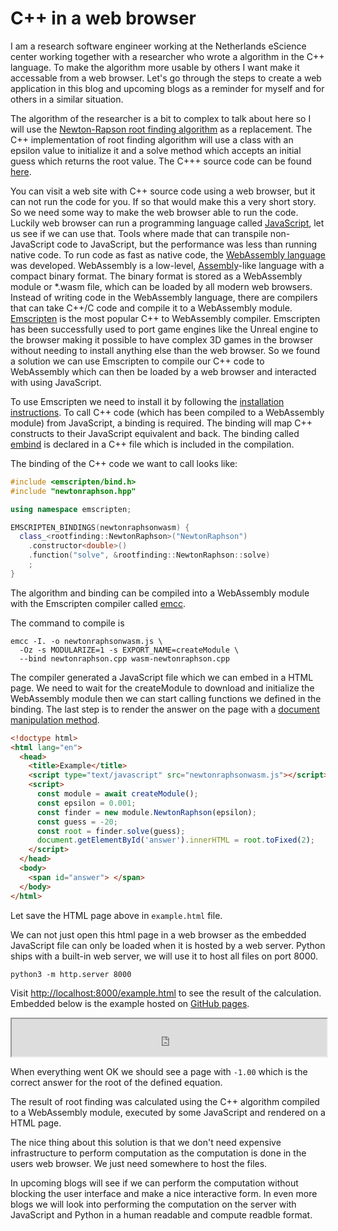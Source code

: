 # C++ in a web browser

I am a research software engineer working at the Netherlands eScience center working together with a researcher who wrote a algorithm in the C++ language.
To make the algorithm more usable by others I want make it accessable from a web browser.
Let's go through the steps to create a web application in this blog and upcoming blogs as a reminder for myself and for others in a similar situation.

The algorithm of the researcher is a bit to complex to talk about here so I will use the [Newton-Rapson root finding algorithm](https://en.wikipedia.org/wiki/Newton%27s_method) as a replacement. The C++ implementation of root finding algorithm will use a class with an epsilon value to initialize it and a solve method which accepts an initial guess which returns the root value. The C+++ source code can be found [here](https://github.com/NLESC-JCER/run-cpp-on-web/tree/master/js-webapp).

You can visit a web site with C++ source code using a web browser, but it can not run the code for you. If so that would make this a very short story. So we need some way to make the web browser able to run the code. Luckily web browser can run a programming language called [JavaScript](https://developer.mozilla.org/en-US/docs/Web/javascript), let us see if we can use that. Tools where made that can transpile non-JavaScript code to JavaScript, but the performance was less than running native code. To run code as fast as native code, the [WebAssembly language](https://webassembly.org/) was developed. WebAssembly is a low-level, [Assembly](https://en.wikipedia.org/wiki/Assembly_language)-like language with a compact binary format. The binary format is stored as a WebAssembly module or *.wasm file, which can be loaded by all modern web browsers.
Instead of writing code in the WebAssembly language, there are compilers that can take C++/C code and compile it to a WebAssembly module. [Emscripten](https://emscripten.org/) is the most popular C++ to WebAssembly compiler. Emscripten has been successfully used to port game engines like the Unreal engine to the browser making it possible to have complex 3D games in the browser without needing to install anything else than the web browser. So we found a solution we can use Emscripten to compile our C++ code to WebAssembly which can then be loaded by a web browser and interacted with using JavaScript.

To use Emscripten we need to install it by following the [installation instructions](https://emscripten.org/docs/getting_started/downloads.html).
To call C++ code (which has been compiled to a WebAssembly module) from JavaScript, a binding is required. The binding will map C++ constructs to their JavaScript equivalent and back. The binding called [embind](https://emscripten.org/docs/porting/connecting_cpp_and_javascript/embind.html#embind) is declared in a C++ file which is included in the compilation.

The binding of the C++ code we want to call looks like:

```cpp
#include <emscripten/bind.h>
#include "newtonraphson.hpp"

using namespace emscripten;

EMSCRIPTEN_BINDINGS(newtonraphsonwasm) {
  class_<rootfinding::NewtonRaphson>("NewtonRaphson")
    .constructor<double>()
    .function("solve", &rootfinding::NewtonRaphson::solve)
    ;
}
```

The algorithm and binding can be compiled into a WebAssembly module with the Emscripten compiler called [emcc](https://emscripten.org/docs/tools_reference/emcc.html).

The command to compile is

```shell
emcc -I. -o newtonraphsonwasm.js \
  -Oz -s MODULARIZE=1 -s EXPORT_NAME=createModule \
  --bind newtonraphson.cpp wasm-newtonraphson.cpp
```

The compiler generated a JavaScript file which we can embed in a HTML page.
We need to wait for the createModule to download and initialize the WebAssembly module then we can start calling functions we defined in the binding. The last step is to render the answer on the page with a [document manipulation method](https://developer.mozilla.org/en-US/docs/Web/API/Document/getElementById).

```html
<!doctype html>
<html lang="en">
  <head>
    <title>Example</title>
    <script type="text/javascript" src="newtonraphsonwasm.js"></script>
    <script>
      const module = await createModule();
      const epsilon = 0.001;
      const finder = new module.NewtonRaphson(epsilon);
      const guess = -20;
      const root = finder.solve(guess);
      document.getElementById('answer').innerHTML = root.toFixed(2);
    </script>
  </head>
  <body>
    <span id="answer"> </span>
  </body>
</html>
```

Let save the HTML page above in `example.html` file.

We can not just open this html page in a web browser as the embedded JavaScript file can only be loaded when it is hosted by a web server. Python ships with a built-in web server, we will use it to host all files on port 8000.

```shell
python3 -m http.server 8000
```

Visit [http://localhost:8000/example.html](http://localhost:8000/example.html) to see the result of the calculation. Embedded below is the example hosted on [GitHub pages](https://nlesc-jcer.github.io/run-cpp-on-web/js-webapp/example.html).

<iframe width="100%" height="60" src="https://nlesc-jcer.github.io/run-cpp-on-web/js-webapp/example.html" /></iframe>

When everything went OK we should see a page with `-1.00` which is the correct answer for the root of the defined equation.

The result of root finding was calculated using the C++ algorithm compiled to a WebAssembly module, executed by some JavaScript and rendered on a HTML page.

The nice thing about this solution is that we don't need expensive infrastructure to perform computation as the computation is done in the users web browser. We just need somewhere to host the files.

In upcoming blogs will see if we can perform the computation without blocking the user interface and make a nice interactive form. In even more blogs we will look into performing the computation on the server with JavaScript and Python in a human readable and compute readble format.
